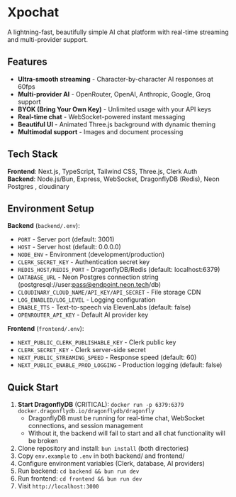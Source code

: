 # Xpochat

A lightning-fast, beautifully simple AI chat platform with real-time streaming and multi-provider support.

## Features

- **Ultra-smooth streaming** - Character-by-character AI responses at 60fps
- **Multi-provider AI** - OpenRouter, OpenAI, Anthropic, Google, Groq support
- **BYOK (Bring Your Own Key)** - Unlimited usage with your API keys
- **Real-time chat** - WebSocket-powered instant messaging
- **Beautiful UI** - Animated Three.js background with dynamic theming
- **Multimodal support** - Images and document processing

## Tech Stack

**Frontend**: Next.js, TypeScript, Tailwind CSS, Three.js, Clerk Auth  
**Backend**: Node.js/Bun, Express, WebSocket, DragonflyDB (Redis), Neon Postgres , cloudinary

## Environment Setup

**Backend** (`backend/.env`):
- `PORT` - Server port (default: 3001)
- `HOST` - Server host (default: 0.0.0.0)
- `NODE_ENV` - Environment (development/production)
- `CLERK_SECRET_KEY` - Authentication secret key
- `REDIS_HOST/REDIS_PORT` - DragonflyDB/Redis (default: localhost:6379)
- `DATABASE_URL` - Neon Postgres connection string (postgresql://user:pass@endpoint.neon.tech/db)
- `CLOUDINARY_CLOUD_NAME/API_KEY/API_SECRET` - File storage CDN
- `LOG_ENABLED/LOG_LEVEL` - Logging configuration
- `ENABLE_TTS` - Text-to-speech via ElevenLabs (default: false)
- `OPENROUTER_API_KEY` - Default AI provider key

**Frontend** (`frontend/.env`):
- `NEXT_PUBLIC_CLERK_PUBLISHABLE_KEY` - Clerk public key
- `CLERK_SECRET_KEY` - Clerk server-side secret
- `NEXT_PUBLIC_STREAMING_SPEED` - Response speed (default: 60)
- `NEXT_PUBLIC_ENABLE_PROD_LOGGING` - Production logging (default: false)

## Quick Start

1. **Start DragonflyDB** (CRITICAL): `docker run -p 6379:6379 docker.dragonflydb.io/dragonflydb/dragonfly`
   - DragonflyDB must be running for real-time chat, WebSocket connections, and session management
   - Without it, the backend will fail to start and all chat functionality will be broken
2. Clone repository and install: `bun install` (both directories)
3. Copy `env.example` to `.env` in both backend/ and frontend/
4. Configure environment variables (Clerk, database, AI providers)
5. Run backend: `cd backend && bun run dev`
6. Run frontend: `cd frontend && bun run dev`
7. Visit `http://localhost:3000`